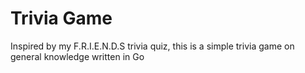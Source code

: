 # Trivia Game

Inspired by my F.R.I.E.N.D.S trivia quiz, this is a simple trivia game on general knowledge written in Go
